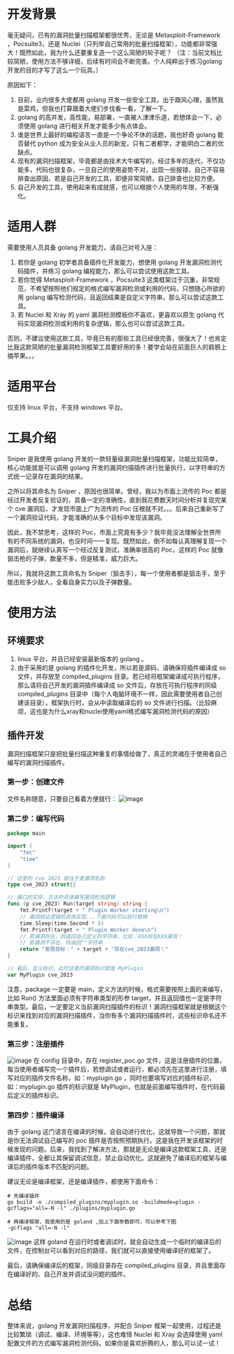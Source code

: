 # 开发背景

毫无疑问，已有的漏洞批量扫描框架都很优秀，无论是 Metasploit-Framework ，Pocsuite3，还是 Nuclei（只列举自己常用的批量扫描框架），功能都非常强大！既然如此，我为什么还要重复造一个这么简陋的轮子呢？
（注：当前文档比较简陋，使用方法不够详细，后续有时间会不断完善。个人纯粹出于练习golang开发的目的才写了这么一个玩具。）

原因如下：

1. 目前，业内很多大佬都用 golang 开发一些安全工具，出于跟风心理，虽然我是菜鸡，但我也打算跟着大佬们步伐看一看，了解一下。
2. golang 的高并发，高性能，易部署，一直被人津津乐道，若想体会一下，必须使用 golang 进行相关开发才能多少有点体会。
3. 谁是世界上最好的编程语言一直是一个争论不休的话题，我也好奇 golang 能否替代 python 成为安全从业人员的新宠，只有二者都学，才能明白二者的优缺点。
4. 现有的漏洞扫描框架，毕竟都是由技术大牛编写的，经过多年的迭代，不仅功能多，代码也很复杂，一旦自己的使用姿势不对，出现一些报错，自己不容易排查出原因，若是自己开发的工具，即便非常简陋，自己排查也比较方便。
5. 自己开发的工具，使用起来有成就感，也可以根据个人使用的年限，不断强化。

# 适用人群

需要使用人员具备 golang 开发能力，请自己对号入座：

1. 若你是 golang 初学者具备插件化开发能力，想使用 golang 开发漏洞检测代码插件，并练习 golang 编程能力，那么可以尝试使用这款工具。
2. 若你觉得 Metasploit-Framework ，Pocsuite3 这类框架过于沉重，非常规范，不希望按照他们规定的格式编写漏洞检测或利用的代码，只想随心所欲的用 golang 编写检测代码，且返回结果是自定义字符串，那么可以尝试这款工具。
3. 若 Nuclei 和 Xray 的 yaml 漏洞检测模板你不喜欢，更喜欢以原生 golang 代码实现漏洞检测或利用的复杂逻辑，那么也可以尝试这款工具。

否则，不建议使用这款工具，毕竟已有的那些工具已经很完善，很强大了！也肯定比我这款简陋的批量漏洞检测框架工具要好用的多！要学会站在前面巨人的肩膀上摘苹果。。。

# 适用平台

仅支持 linux 平台，不支持 windows 平台。

# 工具介绍

Sniper 是我使用 golang 开发的一款轻量级漏洞批量扫描框架，功能比较简单，核心功能就是可以调用 golang 开发的漏洞扫描插件进行批量执行，以字符串的方式统一记录存在漏洞的结果。

之所以将其命名为 Sniper ，原因也很简单。曾经，我以为市面上流传的 Poc 都是经过开发者反复验证的，具备一定的准确性，直到我花费数天时间分析并复现完某个 cve 漏洞后，才发现市面上广为流传的 Poc 压根就不对。。。后来自己重新写了一个漏洞验证代码，才能准确的从多个目标中发现该漏洞。

因此，我不禁思考，这样的 Poc，市面上究竟有多少？我毕竟没法理解全世界所有的不同系统的漏洞，也没时间一一复现。既然如此，倒不如每认真理解复现一个漏洞后，就继续认真写一个经过反复测试，准确率很高的 Poc，这样的 Poc 就像狙击枪的子弹，数量不多，但是精准，威力巨大。

所以，我就将这款工具命名为 Sniper（狙击手），每一个使用者都是狙击手，至于能击败多少敌人，全看自身实力以及子弹数量。

# 使用方法

## 环境要求

1. linux 平台，并且已经安装最新版本的 golang 。
2. 由于采用的是 golang 的插件化开发，所以若是源码，请确保将插件编译成 so 文件，并存放至 compiled_plugins 目录。若已经将框架编译成可执行程序，那么请将自己开发的漏洞插件编译成 so 文件后，存放在可执行程序的同级 compiled_plugins 目录中（每个人电脑环境不一样，因此需要使用者自己创建该目录），框架执行时，会从中读取编译后的 so 文件进行扫描。（比较麻烦，这也是为什么xray和nuclei使用yaml格式编写漏洞检测代码的原因）

## 插件开发

漏洞扫描框架只是把批量扫描这种重复的事情给做了，真正的灵魂在于使用者自己编写的漏洞扫描插件。

### 第一步：创建文件

文件名称随意，只要自己看着方便就行：
![image](https://github.com/Vulner-6/Sniper/assets/56946543/c4503fd2-700a-43f9-af64-65f5f6b7300e)
### 第二步：编写代码

```go
package main

import (
	"fmt"
	"time"
)

// 这里的 cve_2023 相当于是漏洞名称
type cve_2023 struct{}

// 接口的实现，方法中具体编写漏洞检测逻辑
func (p cve_2023) Run(target string) string {
	fmt.Printf(target + " Plugin Worker starting\n")
	// 漏洞验证逻辑的具体实现...下面代码可以自行替换
	time.Sleep(time.Second * 5)
	fmt.Printf(target + " Plugin Worker done\n")
	// 若漏洞存在，则返回自己定义的字符串，比如：XXX存在XXX漏洞！
    // 若漏洞不存在，则返回""字符串
	return "发现目标：" + target + "存在cve_2023漏洞！"
}

// 最后，定义标识，此时这里的漏洞标识就是 MyPlugin
var MyPlugin cve_2023

```
注意，package 一定要是 main，定义方法的时候，格式需要按照上面的来编写，比如 Run() 方法里面必须有字符串类型的形参 target，并且返回值也一定是字符串类型。最后，一定要定义当前漏洞扫描插件的标识！漏洞扫描框架就是根据这个标识来找到对应的漏洞扫描插件，当你有多个漏洞扫描插件时，这些标识命名还不能重复。

### 第三步：注册插件
![image](https://github.com/Vulner-6/Sniper/assets/56946543/672c62b3-41a2-4fb9-ba12-82afdb347d2e)
在 config 目录中，存在 register_poc.go 文件，这是注册插件的位置，每当使用者编写完一个插件后，若想调试或者运行，都必须先在这里进行注册，填写对应的插件文件名称，如：myplugin.go ，同时也要填写对应的插件标识，如：myplugin.go 插件的标识就是 MyPlugin，也就是前面编写插件时，在代码最后定义的插件标识。

### 第四步：插件编译

由于 golang 这门语言在编译的时候，会自动进行优化，这就导致一个问题，那就是你无法调试自己编写的 poc 插件是否按照预期执行。这是我在开发该框架的时候发现的问题。后来，我找到了解决方法，那就是无论是编译这款框架工具，还是编译插件，全都让其保留调试信息，禁止自动优化。这就避免了编译后的框架与编译后的插件版本不匹配的问题。

建议无论是编译框架，还是编译插件，都使用下面命令：
```
# 先编译插件
go build -o ./compiled_plugins/myplugin.so -buildmode=plugin -gcflags="all=-N -l" ./plugins/myplugin.go 

# 再编译框架，我使用的是 goland ,加上下面参数即可，可以参考下图
-gcflags "all=-N -l"
```
![image](https://github.com/Vulner-6/Sniper/assets/56946543/078425c5-d701-45c2-9435-b8f467257235)
这样 goland 在运行时或者调试时，就会自动生成一个临时的编译后的文件，在控制台可以看到对应的路径，我们就可以直接使用编译好的框架了。

最后，请确保编译后的框架，同级目录存在 compiled_plugins 目录，并且里面存在编译好的、自己开发并调试没问题的插件。

# 总结

整体来说，golang 开发漏洞扫描程序，并配合 Sniper 框架一起使用，过程还是比较繁琐（调试、编译、环境等等），这也难怪 Nuclei 和 Xray 会选择使用 yaml 配置文件的方式编写漏洞检测代码。如果你是喜欢折腾的人，那么可以试一试！

